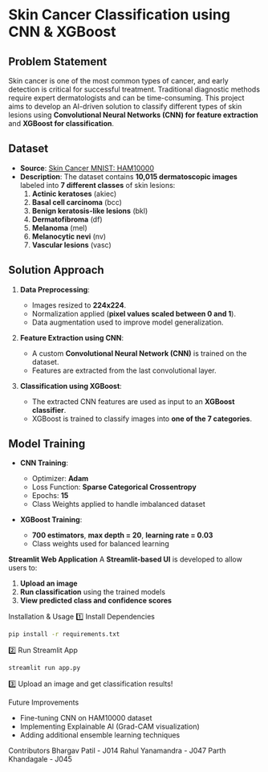 # Skin Cancer Classification using CNN & XGBoost

## Problem Statement
Skin cancer is one of the most common types of cancer, and early detection is critical for successful treatment. Traditional diagnostic methods require expert dermatologists and can be time-consuming. This project aims to develop an AI-driven solution to classify different types of skin lesions using **Convolutional Neural Networks (CNN) for feature extraction** and **XGBoost for classification**.

## Dataset
- **Source**: [Skin Cancer MNIST: HAM10000](https://www.kaggle.com/kmader/skin-cancer-mnist-ham10000)
- **Description**: The dataset contains **10,015 dermatoscopic images** labeled into **7 different classes** of skin lesions:
  1. **Actinic keratoses** (akiec)
  2. **Basal cell carcinoma** (bcc)
  3. **Benign keratosis-like lesions** (bkl)
  4. **Dermatofibroma** (df)
  5. **Melanoma** (mel)
  6. **Melanocytic nevi** (nv)
  7. **Vascular lesions** (vasc)

## Solution Approach
1. **Data Preprocessing**:
   - Images resized to **224x224**.
   - Normalization applied (**pixel values scaled between 0 and 1**).
   - Data augmentation used to improve model generalization.

2. **Feature Extraction using CNN**:
   - A custom **Convolutional Neural Network (CNN)** is trained on the dataset.
   - Features are extracted from the last convolutional layer.

3. **Classification using XGBoost**:
   - The extracted CNN features are used as input to an **XGBoost classifier**.
   - XGBoost is trained to classify images into **one of the 7 categories**.

## Model Training
- **CNN Training**:
  - Optimizer: **Adam**
  - Loss Function: **Sparse Categorical Crossentropy**
  - Epochs: **15**
  - Class Weights applied to handle imbalanced dataset

- **XGBoost Training**:
  - **700 estimators**, **max depth = 20**, **learning rate = 0.03**
  - Class weights used for balanced learning

 **Streamlit Web Application**
A **Streamlit-based UI** is developed to allow users to:
1. **Upload an image**
2. **Run classification** using the trained models
3. **View predicted class and confidence scores**

 Installation & Usage
 1️⃣ Install Dependencies
```bash
pip install -r requirements.txt
```

 2️⃣ Run Streamlit App
```bash
streamlit run app.py
```

 3️⃣ Upload an image and get classification results!

 Future Improvements
- Fine-tuning CNN on HAM10000 dataset
- Implementing Explainable AI (Grad-CAM visualization)
- Adding additional ensemble learning techniques

 Contributors
Bhargav Patil - J014
Rahul Yanamandra - J047
Parth Khandagale - J045




